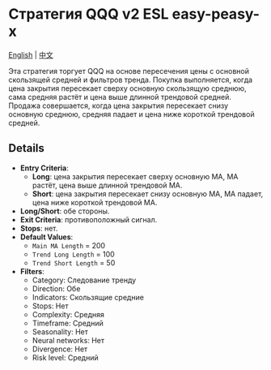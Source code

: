 # Стратегия QQQ v2 ESL easy-peasy-x
[English](README.md) | [中文](README_cn.md)

Эта стратегия торгует QQQ на основе пересечения цены с основной скользящей средней и фильтров тренда. Покупка выполняется, когда цена закрытия пересекает сверху основную скользящую среднюю, сама средняя растёт и цена выше длинной трендовой средней. Продажа совершается, когда цена закрытия пересекает снизу основную среднюю, средняя падает и цена ниже короткой трендовой средней.

## Details

- **Entry Criteria**:
  - **Long**: цена закрытия пересекает сверху основную MA, MA растёт, цена выше длинной трендовой MA.
  - **Short**: цена закрытия пересекает снизу основную MA, MA падает, цена ниже короткой трендовой MA.
- **Long/Short**: обе стороны.
- **Exit Criteria**: противоположный сигнал.
- **Stops**: нет.
- **Default Values**:
  - `Main MA Length` = 200
  - `Trend Long Length` = 100
  - `Trend Short Length` = 50
- **Filters**:
  - Category: Следование тренду
  - Direction: Обе
  - Indicators: Скользящие средние
  - Stops: Нет
  - Complexity: Средняя
  - Timeframe: Средний
  - Seasonality: Нет
  - Neural networks: Нет
  - Divergence: Нет
  - Risk level: Средний

